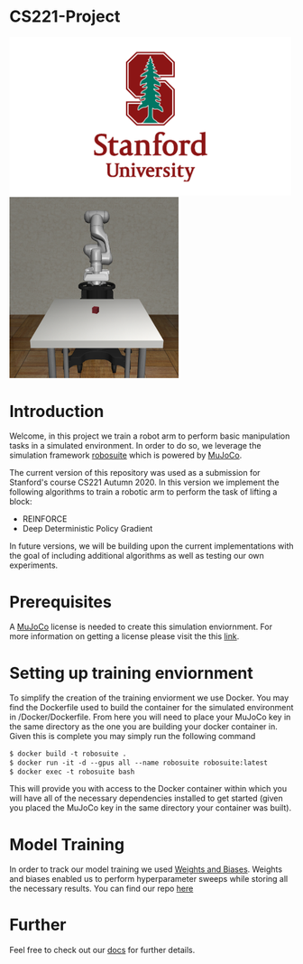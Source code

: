 # CS221-Project
<p float="left">
  <img src="assets/Stanford-Logo.png" width="500">
  <img src="assets/robotarmfull.png" width="300">
 </p>
 <H1>Introduction</H1>
<p>
Welcome, in this project we train a robot arm to perform basic manipulation tasks in a simulated environment. In order to do so, we leverage the simulation framework <a href="https://github.com/ARISE-Initiative/robosuite">robosuite</a> which is powered by <a href="http://mujoco.org/">MuJoCo</a>.  
</p>
<p>
The current version of this repository was used as a submission for Stanford's course CS221 Autumn 2020. In this version we implement the following algorithms to train a robotic arm to perform the task of lifting a block:
</p>
<ul>
  <li>REINFORCE</li>
  <li>Deep Deterministic Policy Gradient</li>
</ul>
<p>
In future versions, we will be building upon the current implementations with the goal of including additional algorithms as well as testing our own experiments.
</p>

<H1>Prerequisites</H1>
<p>
A <a href="http://mujoco.org/">MuJoCo</a> license is needed to create this simulation enviornment. For more information on getting a license please visit the this <a href="https://www.roboti.us/license.html">link</a>.
</p>

<H1>Setting up training enviornment</H1>
<p>
To simplify the creation of the training enviorment we use Docker. You may find the Dockerfile used to build the container for the simulated environment in /Docker/Dockerfile. From here you will need to place your MuJoCo key in the same directory as the one you are building your docker container in. Given this is complete you may simply run the following command
</p>
<pre><code>$ docker build -t robosuite .
$ docker run -it -d --gpus all --name robosuite robosuite:latest
$ docker exec -t robosuite bash
</code></pre>
 <p>
 This will provide you with access to the Docker container within which you will have all of the necessary dependencies installed to get started (given you placed the MuJoCo key in the same directory your container was built). 
 </p>
<H1>Model Training</H1>
In order to track our model training we used <a href="https://www.wandb.com/">Weights and Biases</a>. Weights and biases enabled us to perform hyperparameter sweeps while storing all the necessary results. You can find our repo <a href="https://wandb.ai/peterdavidfagan/cs221-project">here</a>
  
<H1>Further</H1>
<p>
Feel free to check out our <a href="https://peterdavidfagan.gitbook.io/peter-david-fagan/">docs</a> for further details.
</p>
